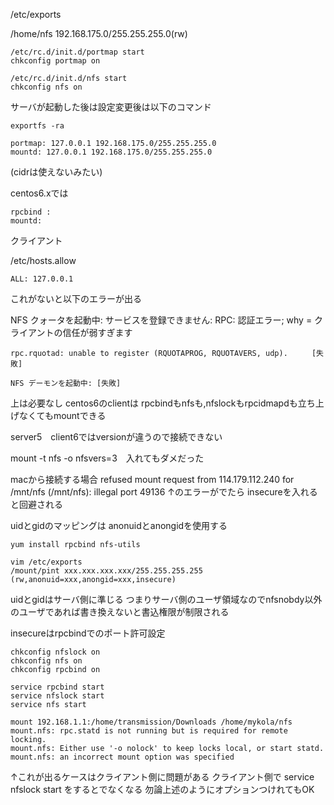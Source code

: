 /etc/exports


/home/nfs 192.168.175.0/255.255.255.0(rw)


```
/etc/rc.d/init.d/portmap start
chkconfig portmap on
```
```
/etc/rc.d/init.d/nfs start
chkconfig nfs on
```
サーバが起動した後は設定変更後は以下のコマンド
```
exportfs -ra
```


```
portmap: 127.0.0.1 192.168.175.0/255.255.255.0  
mountd: 127.0.0.1 192.168.175.0/255.255.255.0  
```


(cidrは使えないみたい)

centos6.xでは
```
rpcbind :
mountd:
```


クライアント


/etc/hosts.allow
```
ALL: 127.0.0.1
```

これがないと以下のエラーが出る

NFS クォータを起動中: サービスを登録できません: RPC: 認証エラー; why = クライアントの信任が弱すぎます

```
rpc.rquotad: unable to register (RQUOTAPROG, RQUOTAVERS, udp). 　　 [失敗]

NFS デーモンを起動中: [失敗]
```


上は必要なし
centos6のclientは rpcbindもnfsも,nfslockもrpcidmapdも立ち上げなくてもmountできる



server5　client6ではversionが違うので接続できない

mount -t nfs -o nfsvers=3　入れてもダメだった





macから接続する場合
refused mount request from 114.179.112.240 for /mnt/nfs (/mnt/nfs): illegal port 49136
↑のエラーがでたら
insecureを入れると回避される

uidとgidのマッピングは anonuidとanongidを使用する



```
yum install rpcbind nfs-utils
```
```
vim /etc/exports
/mount/pint xxx.xxx.xxx.xxx/255.255.255.255 (rw,anonuid=xxx,anongid=xxx,insecure)
```


uidとgidはサーバ側に準じる
つまりサーバ側のユーザ領域なのでnfsnobdy以外のユーザであれば書き換えないと書込権限が制限される

insecureはrpcbindでのポート許可設定

```
chkconfig nfslock on
chkconfig nfs on
chkconfig rpcbind on
```
```
service rpcbind start
service nfslock start
service nfs start
```


```
mount 192.168.1.1:/home/transmission/Downloads /home/mykola/nfs
mount.nfs: rpc.statd is not running but is required for remote locking.
mount.nfs: Either use '-o nolock' to keep locks local, or start statd.
mount.nfs: an incorrect mount option was specified
```

↑これが出るケースはクライアント側に問題がある
クライアント側で service nfslock start をするとでなくなる
勿論上述のようにオプションつけれてもOK
